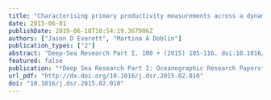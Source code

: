 ```yaml
---
title: "Characterising primary productivity measurements across a dynamic western boundary current region"
date: 2015-06-01
publishDate: 2019-06-18T10:54:19.367906Z
authors: ["Jason D Everett", "Martina A Doblin"]
publication_types: ["2"]
abstract: "Deep-Sea Research Part I, 100 + (2015) 105-116. doi:10.1016/j.dsr.2015.02.010"
featured: false
publication: "*Deep Sea Research Part I: Oceanographic Research Papers*"
url_pdf: "http://dx.doi.org/10.1016/j.dsr.2015.02.010"
doi: "10.1016/j.dsr.2015.02.010"
---
```


